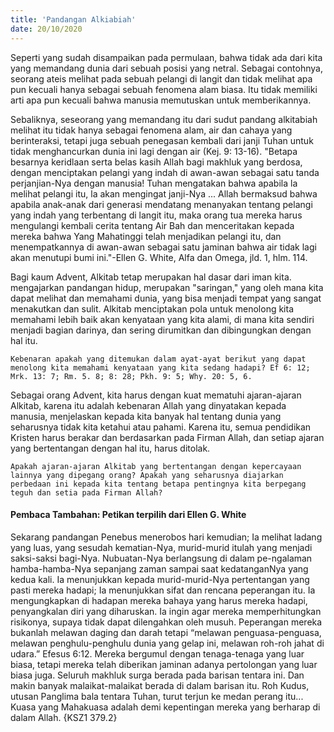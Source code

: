 ```yaml
---
title: 'Pandangan Alkiabiah'
date: 20/10/2020
---
```


Seperti yang sudah disampaikan pada permulaan, bahwa tidak ada dari kita yang memandang dunia dari sebuah posisi yang netral. Sebagai contohnya, seorang ateis melihat pada sebuah pelangi di langit dan tidak melihat apa pun kecuali hanya sebagai sebuah fenomena alam biasa. Itu tidak memiliki arti apa pun kecuali bahwa manusia memutuskan untuk memberikannya.

Sebaliknya, seseorang yang memandang itu dari sudut pandang alkitabiah melihat itu tidak hanya sebagai fenomena alam, air dan cahaya yang berinteraksi, tetapi juga sebuah penegasan kembali dari janji Tuhan untuk tidak menghancurkan dunia ini lagi dengan air (Kej. 9: 13-16). "Betapa besarnya keridlaan serta belas kasih Allah bagi makhluk yang berdosa, dengan menciptakan pelangi yang indah di awan-awan sebagai satu tanda perjanjian-Nya dengan manusia! Tuhan mengatakan bahwa apabila la melihat pelangi itu, la akan mengingat janji-Nya ... Allah bermaksud bahwa apabila anak-anak dari generasi mendatang menanyakan tentang pelangi yang indah yang terbentang di langit itu, maka orang tua mereka harus mengulangi kembali cerita tentang Air Bah dan menceritakan kepada mereka bahwa Yang Mahatinggi telah menjadikan pelangi itu, dan menempatkannya di awan-awan sebagai satu jaminan bahwa air tidak lagi akan menutupi bumi ini."-Ellen G. White, Alfa dan Omega, jld. 1, hlm. 114.

Bagi kaum Advent, Alkitab tetap merupakan hal dasar dari iman kita. mengajarkan pandangan hidup, merupakan "saringan," yang oleh mana kita dapat melihat dan memahami dunia, yang bisa menjadi tempat yang sangat menakutkan dan sulit. Alkitab menciptakan pola untuk menolong kita memahami lebih baik akan kenyataan yang kita alami, di mana kita sendiri menjadi bagian darinya, dan sering dirumitkan dan dibingungkan dengan hal itu.

`Kebenaran apakah yang ditemukan dalam ayat-ayat berikut yang dapat menolong kita memahami kenyataan yang kita sedang hadapi? Ef 6: 12; Mrk. 13: 7; Rm. 5. 8; 8: 28; Pkh. 9: 5; Why. 20: 5, 6.`

Sebagai orang Advent, kita harus dengan kuat mematuhi ajaran-ajaran Alkitab, karena itu adalah kebenaran Allah yang dinyatakan kepada manusia, menjelaskan kepada kita banyak hal tentang dunia yang seharusnya tidak kita ketahui atau pahami. Karena itu, semua pendidikan Kristen harus berakar dan berdasarkan pada Firman Allah, dan setiap ajaran yang bertentangan dengan hal itu, harus ditolak.

`Apakah ajaran-ajaran Alkitab yang bertentangan dengan kepercayaan lainnya yang dipegang orang? Apakah yang seharusnya diajarkan perbedaan ini kepada kita tentang betapa pentingnya kita berpegang teguh dan setia pada Firman Allah?`

#### Pembaca Tambahan: Petikan terpilih dari Ellen G. White

Sekarang pandangan Penebus menerobos hari kemudian; Ia melihat ladang yang luas, yang sesudah kematian-Nya, murid-murid itulah yang menjadi saksi-saksi bagi-Nya. Nubuatan-Nya berlangsung di dalam pe-ngalaman hamba-hamba-Nya sepanjang zaman sampai saat kedatanganNya yang kedua kali. Ia menunjukkan kepada murid-murid-Nya pertentangan yang pasti mereka hadapi; Ia menunjukkan sifat dan rencana peperangan itu. Ia mengungkapkan di hadapan mereka bahaya yang harus mereka hadapi, penyangkalan diri yang diharuskan. Ia ingin agar mereka memperhitungkan risikonya, supaya tidak dapat dilengahkan oleh musuh. Peperangan mereka bukanlah melawan daging dan darah tetapi “melawan penguasa-penguasa, melawan penghulu-penghulu dunia yang gelap ini, melawan roh-roh jahat di udara.” Efesus 6:12. Mereka bergumul dengan tenaga-tenaga yang luar biasa, tetapi mereka telah diberikan jaminan adanya pertolongan yang luar biasa juga. Seluruh makhluk surga berada pada barisan tentara ini. Dan makin banyak malaikat-malaikat berada di dalam barisan itu. Roh Kudus, utusan Panglima bala tentara Tuhan, turut terjun ke medan perang itu... Kuasa yang Mahakuasa adalah demi kepentingan mereka yang berharap di dalam Allah. {KSZ1 379.2}